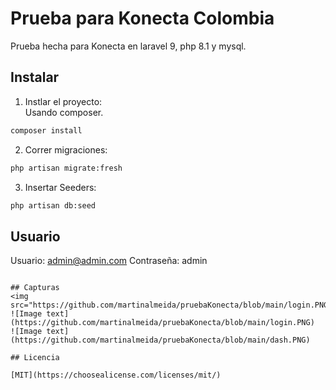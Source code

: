 # Prueba para Konecta Colombia

Prueba hecha para Konecta en laravel 9, php 8.1 y mysql.

## Instalar

1. Instlar el proyecto: <br />
   Usando composer.

```bash
composer install
```

2. Correr migraciones:

```bash
php artisan migrate:fresh
```

3. Insertar Seeders:

```bash
php artisan db:seed
```

## Usuario

Usuario: admin@admin.com Contraseña: admin

```

## Capturas
<img src="https://github.com/martinalmeida/pruebaKonecta/blob/main/login.PNG">
![Image text](https://github.com/martinalmeida/pruebaKonecta/blob/main/login.PNG)
![Image text](https://github.com/martinalmeida/pruebaKonecta/blob/main/dash.PNG)

## Licencia

[MIT](https://choosealicense.com/licenses/mit/)
```
